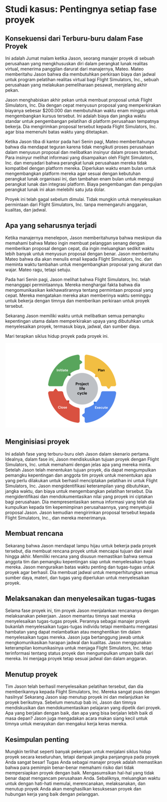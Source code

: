 # Studi kasus: Pentingnya setiap fase proyek

## **Konsekuensi dari Terburu-buru dalam Fase Proyek**

Ini adalah Jumat malam ketika Jason, seorang manajer proyek di sebuah perusahaan yang mengkhususkan diri dalam perangkat lunak realitas virtual, menerima panggilan darurat dari manajernya, Mateo. Mateo memberitahu Jason bahwa dia membutuhkan perkiraan biaya dan jadwal untuk program pelatihan realitas virtual bagi Flight Simulators, Inc., sebuah perusahaan yang melakukan pemeliharaan pesawat, menjelang akhir pekan.

Jason menghabiskan akhir pekan untuk membuat proposal untuk Flight Simulators, Inc. Dia dengan cepat menyusun proposal yang memperkirakan biayanya sebesar $200.000 dan membutuhkan waktu enam minggu untuk mengembangkan kursus tersebut. Ini adalah biaya dan jangka waktu standar untuk pengembangan pelatihan di platform perusahaan tempatnya bekerja. Dia mengirimkan proposal tersebut kepada Flight Simulators, Inc. agar bisa memenuhi batas waktu yang ditetapkan.

Ketika Jason tiba di kantor pada hari Senin pagi, Mateo memberitahunya bahwa dia mendapat teguran karena tidak mengikuti proses perusahaan dalam menyusun proposal dan melibatkan insinyur dalam proses tersebut. Para insinyur melihat informasi yang disampaikan oleh Flight Simulators, Inc. dan menyadari bahwa perangkat lunak perusahaan mereka tidak kompatibel dengan platform mereka. Diperlukan waktu enam bulan untuk mengembangkan platform mereka agar sesuai dengan kebutuhan perangkat lunak organisasi ini, dan tambahan enam bulan untuk menguji perangkat lunak dan integrasi platform. Biaya pengembangan dan pengujian perangkat lunak ini akan melebihi satu juta dolar.

Proyek ini telah gagal sebelum dimulai. Tidak mungkin untuk menyelesaikan permintaan dari Flight Simulators, Inc. tanpa memengaruhi anggaran, kualitas, dan jadwal.

## **Apa yang seharusnya terjadi**

Ketika manajernya menelepon, Jason memberitahunya bahwa meskipun dia memahami bahwa Mateo ingin membuat pelanggan senang dengan memberikan proposal dengan cepat, dia ingin meluangkan sedikit waktu lebih banyak untuk menyusun proposal dengan benar. Jason memberitahu Mateo bahwa dia akan menulis email kepada Flight Simulators, Inc. dan meminta waktu tambahan untuk mengembangkan proposal yang akurat dan wajar. Mateo ragu, tetapi setuju.

Pada hari Senin pagi, Jason melihat bahwa Flight Simulators, Inc. telah menanggapi permintaannya. Mereka menghargai fakta bahwa dia mengomunikasikan kekhawatirannya tentang permintaan proposal yang cepat. Mereka mengatakan mereka akan memberinya waktu seminggu untuk bekerja dengan timnya dan memberikan perkiraan untuk proyek tersebut.

Sekarang Jason memiliki waktu untuk melibatkan semua pemangku kepentingan utama dalam memperkirakan upaya yang dibutuhkan untuk menyelesaikan proyek, termasuk biaya, jadwal, dan sumber daya.

Mari terapkan siklus hidup proyek pada proyek ini.

![](attachments/Pasted%20image%2020230523085751.png)

## **Menginisiasi proyek**

Ini adalah fase yang terburu-buru oleh Jason dalam skenario pertama. Idealnya, dalam fase ini, Jason mendiskusikan tujuan proyek dengan Flight Simulators, Inc. untuk memahami dengan jelas apa yang mereka minta. Setelah Jason telah menentukan tujuan proyek, dia dapat mengumpulkan pemangku kepentingan dan anggota tim proyek untuk menentukan apa yang perlu dilakukan untuk berhasil menciptakan pelatihan ini untuk Flight Simulators, Inc. Jason mengidentifikasi keterampilan yang dibutuhkan, jangka waktu, dan biaya untuk mengembangkan pelatihan tersebut. Dia mengidentifikasi dan mendokumentasikan nilai yang proyek ini ciptakan bagi perusahaan. Dia mempresentasikan semua informasi yang telah dia kumpulkan kepada tim kepemimpinan perusahaannya, yang menyetujui proposal Jason. Jason kemudian mengirimkan proposal tersebut kepada Flight Simulators, Inc., dan mereka menerimanya.

## **Membuat rencana**

Sekarang bahwa Jason mendapat lampu hijau untuk bekerja pada proyek tersebut, dia membuat rencana proyek untuk mencapai tujuan dari awal hingga akhir. Memiliki rencana yang disusun memastikan bahwa semua anggota tim dan pemangku kepentingan siap untuk menyelesaikan tugas mereka. Jason menguraikan batas waktu penting dan tugas-tugas untuk proyek agar berhasil. Dia membuat jadwal untuk memperhitungkan semua sumber daya, materi, dan tugas yang diperlukan untuk menyelesaikan proyek.

## **Melaksanakan dan menyelesaikan tugas-tugas**

Selama fase proyek ini, tim proyek Jason menjalankan rencananya dengan melaksanakan pekerjaan. Jason memantau timnya saat mereka menyelesaikan tugas-tugas proyek. Perannya sebagai manajer proyek bukanlah menyelesaikan tugas-tugas individu tetapi membantu mengatasi hambatan yang dapat melambatkan atau menghentikan tim dalam menyelesaikan tugas mereka. Jason juga bertanggung jawab untuk mengkomunikasikan harapan jadwal dan kualitas. Jason menggunakan keterampilan komunikasinya untuk menjaga Flight Simulators, Inc. tetap terinformasi tentang status proyek dan mengumpulkan umpan balik dari mereka. Ini menjaga proyek tetap sesuai jadwal dan dalam anggaran.

## **Menutup proyek**

Tim Jason telah berhasil menyelesaikan pelatihan tersebut, dan dia memberikannya kepada Flight Simulators, Inc. Mereka sangat puas dengan hasilnya! Sekarang Jason siap menutup proyek ini dan melanjutkan ke proyek berikutnya. Sebelum menutup bab ini, Jason dan timnya mendiskusikan dan mendokumentasikan pelajaran yang dipetik dari proyek. Apa yang berjalan dengan baik, dan apa yang bisa berjalan lebih baik di masa depan? Jason juga mengadakan acara makan siang kecil untuk timnya untuk merayakan dan mengakui kerja keras mereka.

## **Kesimpulan penting**

Mungkin terlihat seperti banyak pekerjaan untuk menjalani siklus hidup proyek secara keseluruhan, tetapi dampak jangka panjangnya pada proyek Anda sangat besar! Tugas Anda sebagai manajer proyek adalah memastikan bahwa para pemimpin benar-benar memahami risiko dari tidak mempersiapkan proyek dengan baik. Mengasumsikan hal-hal yang tidak benar dapat mengancam perusahaan Anda. Sebaliknya, meluangkan waktu untuk dengan hati-hati memulai, merencanakan, melaksanakan, dan menutup proyek Anda akan menghasilkan kesuksesan proyek dan hubungan kerja yang baik dengan pelanggan.